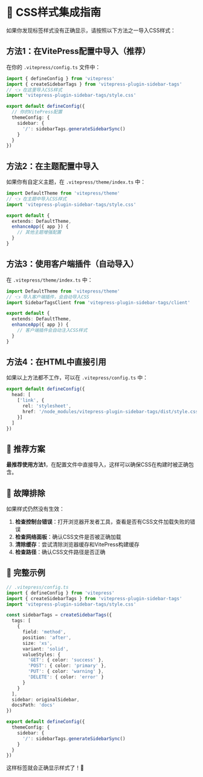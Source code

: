 # 🎨 CSS样式集成指南

如果你发现标签样式没有正确显示，请按照以下方法之一导入CSS样式：

## 方法1：在VitePress配置中导入（推荐）

在你的 `.vitepress/config.ts` 文件中：

```typescript
import { defineConfig } from 'vitepress'
import { createSidebarTags } from 'vitepress-plugin-sidebar-tags'
// 👈 在这里导入CSS样式
import 'vitepress-plugin-sidebar-tags/style.css'

export default defineConfig({
  // 你的VitePress配置
  themeConfig: {
    sidebar: {
      '/': sidebarTags.generateSidebarSync()
    }
  }
})
```

## 方法2：在主题配置中导入

如果你有自定义主题，在 `.vitepress/theme/index.ts` 中：

```typescript
import DefaultTheme from 'vitepress/theme'
// 👈 在主题中导入CSS样式
import 'vitepress-plugin-sidebar-tags/style.css'

export default {
  extends: DefaultTheme,
  enhanceApp({ app }) {
    // 其他主题增强配置
  }
}
```

## 方法3：使用客户端插件（自动导入）

在 `.vitepress/theme/index.ts` 中：

```typescript
import DefaultTheme from 'vitepress/theme'
// 👈 导入客户端插件，会自动导入CSS
import SidebarTagsClient from 'vitepress-plugin-sidebar-tags/client'

export default {
  extends: DefaultTheme,
  enhanceApp({ app }) {
    // 客户端插件会自动注入CSS样式
  }
}
```

## 方法4：在HTML中直接引用

如果以上方法都不工作，可以在 `.vitepress/config.ts` 中：

```typescript
export default defineConfig({
  head: [
    ['link', { 
      rel: 'stylesheet', 
      href: '/node_modules/vitepress-plugin-sidebar-tags/dist/style.css' 
    }]
  ]
})
```

## 🎯 推荐方案

**最推荐使用方法1**，在配置文件中直接导入，这样可以确保CSS在构建时被正确包含。

## 🐛 故障排除

如果样式仍然没有生效：

1. **检查控制台错误**：打开浏览器开发者工具，查看是否有CSS文件加载失败的错误
2. **检查网络面板**：确认CSS文件是否被正确加载
3. **清除缓存**：尝试清除浏览器缓存和VitePress构建缓存
4. **检查路径**：确认CSS文件路径是否正确

## 📝 完整示例

```typescript
// .vitepress/config.ts
import { defineConfig } from 'vitepress'
import { createSidebarTags } from 'vitepress-plugin-sidebar-tags'
import 'vitepress-plugin-sidebar-tags/style.css'

const sidebarTags = createSidebarTags({
  tags: [
    {
      field: 'method',
      position: 'after',
      size: 'xs',
      variant: 'solid',
      valueStyles: {
        'GET': { color: 'success' },
        'POST': { color: 'primary' },
        'PUT': { color: 'warning' },
        'DELETE': { color: 'error' }
      }
    }
  ],
  sidebar: originalSidebar,
  docsPath: 'docs'
})

export default defineConfig({
  themeConfig: {
    sidebar: {
      '/': sidebarTags.generateSidebarSync()
    }
  }
})
```

这样标签就会正确显示样式了！🎉 